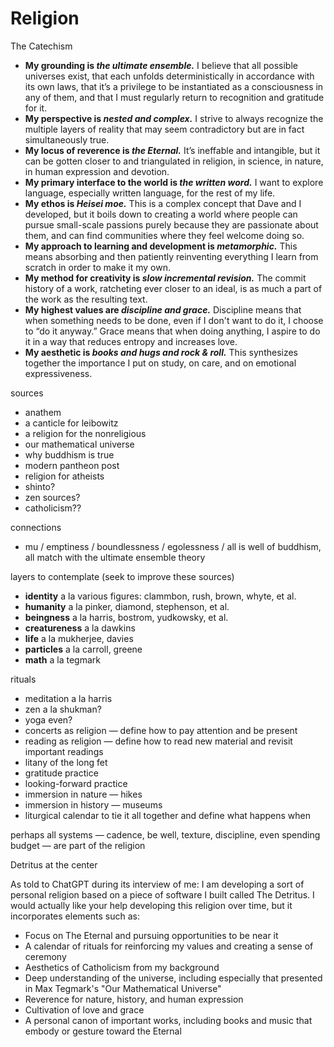 # Religion

The Catechism
- **My grounding is _the ultimate ensemble._** I believe that all possible universes exist, that each unfolds deterministically in accordance with its own laws, that it’s a privilege to be instantiated as a consciousness in any of them, and that I must regularly return to recognition and gratitude for it.
- **My perspective is _nested and complex._** I strive to always recognize the multiple layers of reality that may seem contradictory but are in fact simultaneously true.
- **My locus of reverence is _the Eternal._** It’s ineffable and intangible, but it can be gotten closer to and triangulated in religion, in science, in nature, in human expression and devotion.
- **My primary interface to the world is _the written word._** I want to explore language, especially written language, for the rest of my life.
- **My ethos is _Heisei moe._** This is a complex concept that Dave and I developed, but it boils down to creating a world where people can pursue small-scale passions purely because they are passionate about them, and can find communities where they feel welcome doing so.
- **My approach to learning and development is _metamorphic._** This means absorbing and then patiently reinventing everything I learn from scratch in order to make it my own.  
- **My method for creativity is _slow incremental revision._** The commit history of a work, ratcheting ever closer to an ideal, is as much a part of the work as the resulting text.  
- **My highest values are _discipline and grace._** Discipline means that when something needs to be done, even if I don't want to do it, I choose to “do it anyway.” Grace means that when doing anything, I aspire to do it in a way that reduces entropy and increases love.  
- **My aesthetic is _books and hugs and rock & roll._** This synthesizes together the importance I put on study, on care, and on emotional expressiveness.  

sources
- anathem
- a canticle for leibowitz
- a religion for the nonreligious
- our mathematical universe
- why buddhism is true
- modern pantheon post
- religion for atheists
- shinto?
- zen sources?
- catholicism??

connections
- mu / emptiness / boundlessness / egolessness / all is well of buddhism, all match with the ultimate ensemble theory

layers to contemplate (seek to improve these sources)
- **identity** a la various figures: clammbon, rush, brown, whyte, et al.
- **humanity** a la pinker, diamond, stephenson, et al.
- **beingness** a la harris, bostrom, yudkowsky, et al.
- **creatureness** a la dawkins
- **life** a la mukherjee, davies
- **particles** a la carroll, greene
- **math** a la tegmark

rituals
- meditation a la harris
- zen a la shukman?
- yoga even?
- concerts as religion — define how to pay attention and be present
- reading as religion — define how to read new material and revisit important readings
- litany of the long fet
- gratitude practice
- looking-forward practice
- immersion in nature — hikes
- immersion in history — museums
- liturgical calendar to tie it all together and define what happens when

perhaps all systems — cadence, be well, texture, discipline, even spending budget — are part of the religion

Detritus at the center

As told to ChatGPT during its interview of me:
I am developing a sort of personal religion based on a piece of software I built called The Detritus. I would actually like your help developing this religion over time, but it incorporates elements such as:
- Focus on The Eternal and pursuing opportunities to be near it
- A calendar of rituals for reinforcing my values and creating a sense of ceremony
- Aesthetics of Catholicism from my background
- Deep understanding of the universe, including especially that presented in Max Tegmark's "Our Mathematical Universe"
- Reverence for nature, history, and human expression
- Cultivation of love and grace
- A personal canon of important works, including books and music that embody or gesture toward the Eternal
